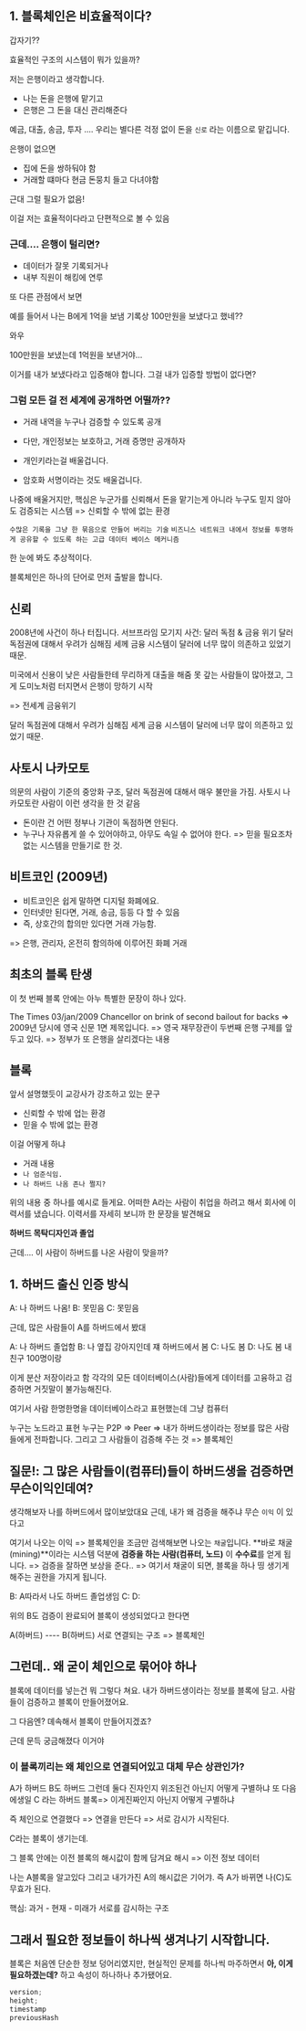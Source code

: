 ## 1. 블록체인은 비효율적이다?

갑자기??

효율적인 구조의 시스템이 뭐가 있을까?

저는 은행이라고 생각합니다.

- 나는 돈을 은행에 맡기고
- 은행은 그 돈을 대신 관리해준다

예금, 대출, 송금, 투자 ....
우리는 별다른 걱정 없이 돈을 `신로` 라는 이름으로 맡깁니다.

은행이 없으면
- 집에 돈을 쌍하둬야 함
- 거래할 떄마다 현금 돈뭉치 들고 다녀야함

근대 그럴 필요가 없음!

이걸 저는 효율적이다라고 단편적으로 볼 수 있음

### 근데.... 은행이 털리면?

- 데이터가 잘못 기록되거나
- 내부 직원이 해킹에 연루

또 다른 관점에서 보면

예를 들어서 나는 B에게 1억을 보냄
기록상 100만원을 보냈다고 했네??

와우 

100만원을 보냈는데 
1억원을 보낸거야...

이거를 내가 보냈다라고 입증해야 합니다.
그걸 내가 입증할 방법이 없다면?

### 그럼 모든 걸 전 세계에 공개하면 어떨까??
- 거래 내역을 누구나 검증할 수 있도록 공개
- 다만, 개인정보는 보호하고, 거래 증명만 공개하자

- 개인키라는걸 배울겁니다.
- 암호화 서명이라는 것도 배울겁니다.

나중에 배울거지만, 핵심은 
누군가를 신뢰해서 돈을 맡기는게 아니라
누구도 믿지 않아도 검증되는 시스템
=> 신뢰할 수 밖에 없는 환경 

`수많은 기록을 그냥 한 묶음으로 만들어 버리는 기술`
`비즈니스 네트워크 내에서 정보를 투명하게 공유할 수 있도록 하는 고급 데이터 베이스 메커니즘`

한 눈에 봐도 추상적이다.

블록체인은 하나의 단어로 먼저 출발을 합니다.

## 신뢰

2008년에 사건이 하나 터집니다.
서브프라임 모기지 사건: 달러 독점 & 금융 위기
달러 독점권에 대해서 우려가 심해짐
세께 금융 시스템이 달러에 너무 많이 의존하고 있었기 때문.

미국에서 신용이 낮은 사람들한테 무리하게 대출을 해줌
못 갚는 사람들이 많아졌고, 그게 도미노처럼 터지면서 은행이 망하기 시작

=> 전세계 금융위기

달러 독점권에 대해서 우려가 심해짐
세계 금융 시스템이 달러에 너무 많이 의존하고 있었기 때문.

## 사토시 나카모토

의문의 사람이 기준의 중앙화 구조, 달러 독점권에 대해서 매우 불만을 가짐.
사토시 나카모토란 사람이 이런 생각을 한 것 같음

- 돈이란 건 어떤 정부나 기관이 독점하면 안된다.
- 누구나 자유롭게 쓸 수 있어야하고, 아무도 속일 수 없어야 한다.
=> 믿을 필요조차 없는 시스템을 만들기로 한 것.

## 비트코인 (2009년)

- 비트코인은 쉽게 말하면 디지털 화폐에요.
- 인터넷만 된다면, 거래, 송금, 등등 다 할 수 있음
- 즉, 상호간의 합의만 있다면 거래 가능함.

=> 은행, 관리자, 온전히 함의하에 이루어진 화폐 거래

## 최초의 블록 탄생

이 첫 번째 블록 안에는 아누 특별한 문장이 하나 있다.

The Times 03/jan/2009 Chancellor on brink of second bailout for backs
=> 2009년 당시에 영국 신문 1면 제목입니다.
=> 영국 재무장관이 두번째 은행 구제를 앞두고 있다.
=> 정부가 또 은행을 살리겠다는 내용

## 블록

앞서 설명했듯이 교강사가 강조하고 있는 문구

- 신뢰할 수 밖에 업는 환경
- 믿을 수 밖에 없는 환경

이걸 어떻게 하냐

- 거래 내용
- `나 엄준식임.`
- `나 하버드 나옴 존나 쩔지?`

위의 내용 중 하나를 예시로 들게요.
어떠한 A라는 사람이 취업을 하려고 해서 회사에 이력서를 냈습니다.
이력서를 자세히 보니까 한 문장을 발견해요

**하버드 목탁디자인과 졸업**

근데.... 이 사람이 하버드를 나온 사람이 맞을까?

## 1. 하버드 출신 인증 방식

A: 나 하버드 나옴!
B: 못믿음
C: 못믿음


근데, 많은 사람들이 A를 하버드에서 봤대

A: 나 하버드 졸업함
B: 나 옆집 강아지인데 쟤 하버드에서 봄
C: 나도 봄
D: 나도 봄 내친구 100명이랑

이게 분산 저장이라고 함
각각의 모든 데이터베이스(사람)들에게 데이터를 고융하고 검증하면 거짓말이 불가능해진다.

여기서 사람 한명한명을 데이터베이스라고 표현했는데
그냥 컴퓨터

누구는 노드라고 표현
누구는 P2P => Peer
=> 내가 하버드생이라는 정보를 많은 사람들에게 전파합니다.
그리고 그 사람들이 검증해 주는 것
=> 블록체인

## 질문!: 그 많은 사람들이(컴퓨터)들이 하버드생을 검증하면 무슨이익인데여?

생각해보자 
나를 하버드에서 많이보았대요
근데, 내가 왜 검증을 해주냐
무슨 `이익` 이 있다고

여기서 나오는 이익 => 블록체인을 조금만 검색해보면 나오는 `채굴`입니다.
**바로 채굴(mining)**이라는 시스템 덕분에
**검증을 하는 사람(컴퓨터, 노드)** 이 **수수료**를 얻게 됩니다.
=> 검증을 잘하면 보상을 준다..
=> 여기서 채굴이 되면, 블록을 하나 띵 생기게 해주는 권한을 가지게 됩니다.

B: A따라서 나도 하버드 졸업생임
C:
D: 

위의 B도 검증이 완료되어 블록이 생성되었다고 한다면

A(하버드) ---- B(하버드)
서로 연결되는 구조 => 블록체인

## 그런데.. 왜 굳이 체인으로 묶어야 하나

블록에 데이터를 넣는건 뭐 그렇다 쳐요.
내가 하버드생이라는 정보를 블록에 담고. 사람들이 검증하고 블록이 만들어졌어요.

그 다음엔?
뎨속해서 블록이 만들어지겠죠?

근데 문득 궁금해졌다 이거야

### 이 블록끼리는 왜 체인으로 연결되어있고 대체 무슨 상관인가?


A가 하버드 B도 하버드 
그런데 둘다 진자인지 위조된건 아닌지 어떻게 구별하냐
또 다음에생일 C 라는 하버드 블록=> 이게진짜인지 아닌지 어떻게 구별하냐

즉 체인으로 연결했다 => 연결을 만든다 => 서로 감시가 시작된다.

C라는 블록이 생기는데.

그 블록 안에는 이전 블록의 해시값이 함께 담겨요
해시 => 이전 정보 데이터

나는 A블록을 알고있다
그리고 내가가진 A의 해시값은 기어갸.
즉 A가 바뀌면 나(C)도 무효가 된다.

핵심: 과거 - 현재 - 미래가 서로를 감시하는 구조

## 그래서 필요한 정보들이 하나씩 생겨나기 시작합니다.

블록은 처음엔 단순한 정보 덩어리였지만,
현실적인 문제를 하나씩 마주하면서 **아, 이게 필요하겠는데?** 하고 속성이 하나하나 추가됐어요.

```js
version;
height;
timestamp
previousHash
```


